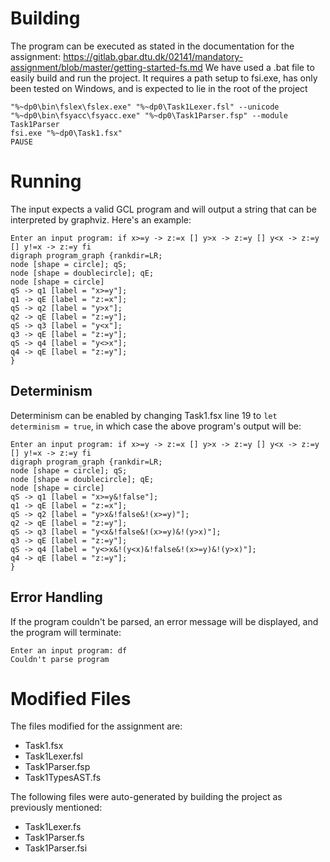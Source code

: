 # Building
The program can be executed as stated in the documentation for the assignment: https://gitlab.gbar.dtu.dk/02141/mandatory-assignment/blob/master/getting-started-fs.md
We have used a .bat file to easily build and run the project. It requires a path setup to fsi.exe, has only been tested on Windows, and is expected to lie in the root of the project
```
"%~dp0\bin\fslex\fslex.exe" "%~dp0\Task1Lexer.fsl" --unicode
"%~dp0\bin\fsyacc\fsyacc.exe" "%~dp0\Task1Parser.fsp" --module Task1Parser
fsi.exe "%~dp0\Task1.fsx"
PAUSE
```

# Running
The input expects a valid GCL program and will output a string that can be interpreted by graphviz. Here's an example:
```
Enter an input program: if x>=y -> z:=x [] y>x -> z:=y [] y<x -> z:=y [] y!=x -> z:=y fi
digraph program_graph {rankdir=LR;
node [shape = circle]; qS;
node [shape = doublecircle]; qE;
node [shape = circle]
qS -> q1 [label = "x>=y"];
q1 -> qE [label = "z:=x"];
qS -> q2 [label = "y>x"];
q2 -> qE [label = "z:=y"];
qS -> q3 [label = "y<x"];
q3 -> qE [label = "z:=y"];
qS -> q4 [label = "y<>x"];
q4 -> qE [label = "z:=y"];
}
```

## Determinism
Determinism can be enabled by changing Task1.fsx line 19 to `let determinism = true`, in which case the above program's output will be:
```
Enter an input program: if x>=y -> z:=x [] y>x -> z:=y [] y<x -> z:=y [] y!=x -> z:=y fi
digraph program_graph {rankdir=LR;
node [shape = circle]; qS;
node [shape = doublecircle]; qE;
node [shape = circle]
qS -> q1 [label = "x>=y&!false"];
q1 -> qE [label = "z:=x"];
qS -> q2 [label = "y>x&!false&!(x>=y)"];
q2 -> qE [label = "z:=y"];
qS -> q3 [label = "y<x&!false&!(x>=y)&!(y>x)"];
q3 -> qE [label = "z:=y"];
qS -> q4 [label = "y<>x&!(y<x)&!false&!(x>=y)&!(y>x)"];
q4 -> qE [label = "z:=y"];
}
```

## Error Handling
If the program couldn't be parsed, an error message will be displayed, and the program will terminate:
```
Enter an input program: df
Couldn't parse program
```

# Modified Files

The files modified for the assignment are:
- Task1.fsx
- Task1Lexer.fsl
- Task1Parser.fsp
- Task1TypesAST.fs

The following files were auto-generated by building the project as previously mentioned:
- Task1Lexer.fs
- Task1Parser.fs
- Task1Parser.fsi
